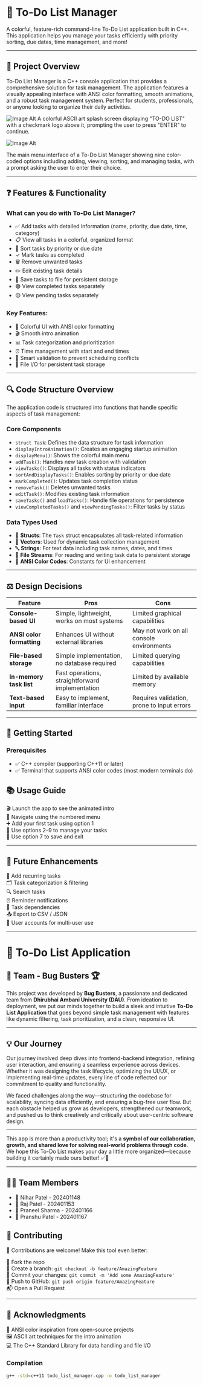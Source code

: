# 📝 To-Do List Manager

A colorful, feature-rich command-line To-Do List application built in C++. This application helps you manage your tasks efficiently with priority sorting, due dates, time management, and more!

---

## 📌 Project Overview

To-Do List Manager is a C++ console application that provides a comprehensive solution for task management. The application features a visually appealing interface with ANSI color formatting, smooth animations, and a robust task management system. Perfect for students, professionals, or anyone looking to organize their daily activities.

![Image Alt](https://github.com/Praneel2309/To-Do-List/blob/main/WhatsApp%20Image%202025-04-16%20at%2013.47.36.jpeg?raw=true)
A colorful ASCII art splash screen displaying "TO-DO LIST" with a checkmark logo above it, prompting the user to press "ENTER" to continue.


![Image Alt](https://github.com/Praneel2309/To-Do-List/blob/main/WhatsApp%20Image%202025-04-16%20at%2013.48.31.jpeg?raw=true)

The main menu interface of a To-Do List Manager showing nine color-coded options including adding, viewing, sorting, and managing tasks, with a prompt asking the user to enter their choice.



---

## ❓ Features & Functionality

### What can you do with To-Do List Manager?

- ✅ Add tasks with detailed information (name, priority, due date, time, category)
- 📋 View all tasks in a colorful, organized format
- 🔄 Sort tasks by priority or due date
- ✓ Mark tasks as completed
- 🗑️ Remove unwanted tasks
- ✏️ Edit existing task details
- 💾 Save tasks to file for persistent storage
- 🟢 View completed tasks separately
- 🟡 View pending tasks separately

### Key Features:

- 🎨 Colorful UI with ANSI color formatting
- 🎬 Smooth intro animation
- 📊 Task categorization and prioritization
- ⏰ Time management with start and end times
- 🧠 Smart validation to prevent scheduling conflicts
- 💾 File I/O for persistent task storage

---

## 🔍 Code Structure Overview

The application code is structured into functions that handle specific aspects of task management:

### Core Components

- `struct Task`: Defines the data structure for task information
- `displayIntroAnimation()`: Creates an engaging startup animation
- `displayMenu()`: Shows the colorful main menu
- `addTask()`: Handles new task creation with validation
- `viewTasks()`: Displays all tasks with status indicators
- `sortAndDisplayTasks()`: Enables sorting by priority or due date
- `markCompleted()`: Updates task completion status
- `removeTask()`: Deletes unwanted tasks
- `editTask()`: Modifies existing task information
- `saveTasks()` and `loadTasks()`: Handle file operations for persistence
- `viewCompletedTasks()` and `viewPendingTasks()`: Filter tasks by status

### Data Types Used

- 🧱 **Structs**: The `Task` struct encapsulates all task-related information
- 🧮 **Vectors**: Used for dynamic task collection management
- 🔤 **Strings**: For text data including task names, dates, and times
- 📂 **File Streams**: For reading and writing task data to persistent storage
- 🌈 **ANSI Color Codes**: Constants for UI enhancement

---

## ⚖️ Design Decisions

| Feature                    | Pros                                            | Cons                                              |
|----------------------------|--------------------------------------------------|---------------------------------------------------|
| **Console-based UI**       | Simple, lightweight, works on most systems       | Limited graphical capabilities                     |
| **ANSI color formatting**  | Enhances UI without external libraries           | May not work on all console environments           |
| **File-based storage**     | Simple implementation, no database required      | Limited querying capabilities                      |
| **In-memory task list**    | Fast operations, straightforward implementation  | Limited by available memory                        |
| **Text-based input**       | Easy to implement, familiar interface            | Requires validation, prone to input errors         |

---

## 🚀 Getting Started

### Prerequisites

- ✅ C++ compiler (supporting C++11 or later)
- ✅ Terminal that supports ANSI color codes (most modern terminals do)


## 📚 Usage Guide

🎬 Launch the app to see the animated intro  
🧭 Navigate using the numbered menu  
➕ Add your first task using option 1  
🔁 Use options 2–9 to manage your tasks  
💾 Use option 7 to save and exit  

---

## 🔧 Future Enhancements

🔁 Add recurring tasks  
🗂️ Task categorization & filtering  
🔍 Search tasks  
⏰ Reminder notifications  
🔗 Task dependencies  
📤 Export to CSV / JSON  
👥 User accounts for multi-user use  

---
# 📝 To-Do List Application

## 👥 Team - Bug Busters 🏆

This project was developed by **Bug Busters**, a passionate and dedicated team from **Dhirubhai Ambani University (DAU)**. From ideation to deployment, we put our minds together to build a sleek and intuitive **To-Do List Application** that goes beyond simple task management with features like dynamic filtering, task prioritization, and a clean, responsive UI.

---

## 💡 Our Journey

Our journey involved deep dives into frontend-backend integration, refining user interaction, and ensuring a seamless experience across devices. Whether it was designing the task lifecycle, optimizing the UI/UX, or implementing real-time updates, every line of code reflected our commitment to quality and functionality.

We faced challenges along the way—structuring the codebase for scalability, syncing data efficiently, and ensuring a bug-free user flow. But each obstacle helped us grow as developers, strengthened our teamwork, and pushed us to think creatively and critically about user-centric software design.

---

This app is more than a productivity tool; it's a **symbol of our collaboration, growth, and shared love for solving real-world problems through code**. We hope this To-Do List makes your day a little more organized—because building it certainly made ours better! ✅🚀

---

## 👨‍💻 Team Members

- 📌 Nihar Patel - 202401148  
- 📌 Raj Patel - 202401153  
- 📌 Praneel Sharma - 202401166  
- 📌 Pranshu Patel - 202401167


## 🧩 Contributing

👋 Contributions are welcome! Make this tool even better:

🍴 Fork the repo  
🌿 Create a branch: `git checkout -b feature/AmazingFeature`  
💾 Commit your changes: `git commit -m 'Add some AmazingFeature'`  
🚀 Push to GitHub: `git push origin feature/AmazingFeature`  
📬 Open a Pull Request  

---


## 👏 Acknowledgments

🎨 ANSI color inspiration from open-source projects  
🖼️ ASCII art techniques for the intro animation  
💻 The C++ Standard Library for data handling and file I/O  

### Compilation

```bash
g++ -std=c++11 todo_list_manager.cpp -o todo_list_manager
